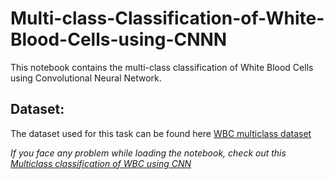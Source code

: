 # Multi-class-Classification-of-White-Blood-Cells-using-CNNN
This notebook contains the multi-class classification of White Blood Cells using Convolutional Neural Network.


## Dataset:
The dataset used for this task can be found here [WBC multiclass dataset](https://www.kaggle.com/alifrahman/main-dataset)


*If you face any problem while loading the notebook, check out this [Multiclass classification of WBC using CNN](https://www.kaggle.com/alifrahman/multiclass-wbc-classification-in-cnn-91-95-acc/notebook)*
